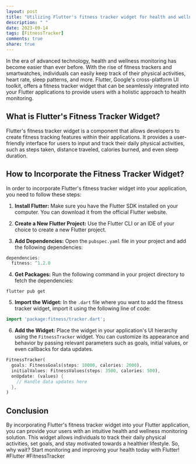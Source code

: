 ```yaml
---
layout: post
title: "Utilizing Flutter's fitness tracker widget for health and wellness monitoring"
description: " "
date: 2023-09-14
tags: [FitnessTracker]
comments: true
share: true
---
```


In the era of advanced technology, health and wellness monitoring has become easier than ever before. With the rise of fitness trackers and smartwatches, individuals can easily keep track of their physical activities, heart rate, sleep patterns, and more. Flutter, Google's cross-platform UI toolkit, offers a fitness tracker widget that can be seamlessly integrated into your Flutter applications to provide users with a holistic approach to health monitoring.

## What is Flutter's Fitness Tracker Widget?

Flutter's fitness tracker widget is a component that allows developers to create fitness tracking features within their applications. It provides a user-friendly interface for users to input and track their daily physical activities, such as steps taken, distance traveled, calories burned, and even sleep duration.

## How to Incorporate the Fitness Tracker Widget?

In order to incorporate Flutter's fitness tracker widget into your application, you need to follow these steps:

1. **Install Flutter:** Make sure you have the Flutter SDK installed on your computer. You can download it from the official Flutter website.

2. **Create a New Flutter Project:** Use the Flutter CLI or an IDE of your choice to create a new Flutter project.

3. **Add Dependencies:** Open the `pubspec.yaml` file in your project and add the following dependencies:

```dart
dependencies:
  fitness: ^1.2.0
```

4. **Get Packages:** Run the following command in your project directory to fetch the dependencies:

```
flutter pub get
```

5. **Import the Widget:** In the `.dart` file where you want to add the fitness tracker widget, import it using the following line of code:

```dart
import 'package:fitness/tracker.dart';
```

6. **Add the Widget:** Place the widget in your application's UI hierarchy using the `FitnessTracker` widget. You can customize its appearance and behavior by passing relevant parameters such as goals, initial values, or even callbacks for data updates.

```dart
FitnessTracker(
  goals: FitnessGoals(steps: 10000, calories: 2000),
  initialValues: FitnessValues(steps: 3500, calories: 500),
  onUpdate: (values) {
    // Handle data updates here
  },
)
```

## Conclusion

By incorporating Flutter's fitness tracker widget into your Flutter application, you can provide your users with an intuitive health and wellness monitoring solution. This widget allows individuals to track their daily physical activities, set goals, and stay motivated towards a healthier lifestyle. So, why wait? Start monitoring and improving your health today with Flutter! #Flutter #FitnessTracker